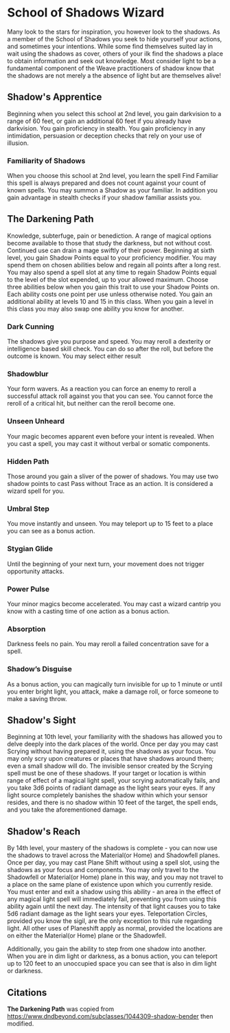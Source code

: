 # School of Shadows Wizard

Many look to the stars for inspiration, you however look to the shadows. As a member of the School of Shadows you seek to hide yourself your actions, and sometimes your intentions.  While some find themselves suited lay in wait using the shadows as cover, others of your ilk find the shadows a place to obtain information and seek out knowledge.  Most consider light to be a fundamental component of the Weave practitioners of shadow know that the shadows are not merely a the absence of light but are themselves alive!

## Shadow's Apprentice

Beginning when you select this school at 2nd level, you gain darkvision to a range of 60 feet, or gain an additional 60 feet if you already have darkvision. You gain proficiency in stealth.  You gain proficiency in any intimidation, persuasion or deception checks that rely on your use of illusion.

### Familiarity of Shadows

When you choose this school at 2nd level, you learn the spell Find Familiar this spell is always prepared and does not count against your count of known spells.  You may summon a Shadow as your familiar.  In addition you gain advantage in stealth checks if your shadow familiar assists you.

## The Darkening Path

Knowledge, subterfuge, pain or benediction. A range of magical options become available to those that study the darkness, but not without cost. Continued use can drain a mage swiftly of their power. Beginning at sixth level, you gain Shadow Points equal to your proficiency modifier. You may spend them on chosen abilities below and regain all points after a long rest. You may also spend a spell slot at any time to regain Shadow Points equal to the level of the slot expended, up to your allowed maximum. Choose three abilities below when you gain this trait to use your Shadow Points on. Each ability costs one point per use unless otherwise noted. You gain an additional ability at levels 10 and 15 in this class. When you gain a level in this class you may also swap one ability you know for another.

### Dark Cunning

The shadows give you purpose and speed. You may reroll a dexterity or intelligence based skill check. You can do so after the roll, but before the outcome is known. You may select either result

### Shadowblur

Your form wavers. As a reaction you can force an enemy to reroll a successful attack roll against you that you can see. You cannot force the reroll of a critical hit, but neither can the reroll become one.

### Unseen Unheard

Your magic becomes apparent even before your intent is revealed. When you cast a spell, you may cast it without verbal or somatic components.

### Hidden Path

Those around you gain a sliver of the power of shadows. You may use two shadow points to cast Pass without Trace as an action. It is considered a wizard spell for you.

### Umbral Step

You move instantly and unseen. You may teleport up to 15 feet to a place you can see as a bonus action.

### Stygian Glide

Until the beginning of your next turn, your movement does not trigger opportunity attacks.

### Power Pulse

Your minor magics become accelerated. You may cast a wizard cantrip you know with a casting time of one action as a bonus action.

### Absorption

Darkness feels no pain. You may reroll a failed concentration save for a spell.

### Shadow’s Disguise

As a bonus action, you can magically turn invisible for up to 1 minute or until you enter bright light, you attack, make a damage roll, or force someone to make a saving throw.

## Shadow's Sight

Beginning at 10th level, your familiarity with the shadows has allowed you to delve deeply into the dark places of the world. Once per day you may cast Scrying without having prepared it, using the shadows as your focus. You may only scry upon creatures or places that have shadows around them; even a small shadow will do. The invisible sensor created by the Scrying spell must be one of these shadows. If your target or location is within range of effect of a magical light spell, your scrying automatically fails, and you take 3d6 points of radiant damage as the light sears your eyes. If any light source completely banishes the shadow within which your sensor resides, and there is no shadow within 10 feet of the target, the spell ends, and you take the aforementioned damage.

## Shadow's Reach

By 14th level, your mastery of the shadows is complete - you can now use the shadows to travel across the Material(or Home) and Shadowfell planes. Once per day, you may cast Plane Shift without using a spell slot, using the shadows as your focus and components. You may only travel to the Shadowfell or Material(or Home) plane in this way, and you may not travel to a place on the same plane of existence upon which you currently reside. You must enter and exit a shadow using this ability - an area in the effect of any magical light spell will immediately fail, preventing you from using this ability again until the next day. The intensity of that light causes you to take 5d6 radiant damage as the light sears your eyes. Teleportation Circles, provided you know the sigil, are the only exception to this rule regarding light. All other uses of Planeshift apply as normal, provided the locations are on either the Material(or Home) plane or the Shadowfell.

Additionally, you gain the ability to step from one shadow into another. When you are in dim light or darkness, as a bonus action, you can teleport up to 120 feet to an unoccupied space you can see that is also in dim light or darkness.

## Citations

**The Darkening Path** was copied from https://www.dndbeyond.com/subclasses/1044309-shadow-bender then modified.
